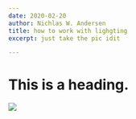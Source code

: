 ```yaml
---
date: 2020-02-20
author: Nichlas W. Andersen
title: how to work with lighgting
excerpt: just take the pic idit

---
```

# This is a heading.

![](https://afterlight.s3.us-west-1.amazonaws.com/1035978.jpg)